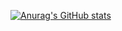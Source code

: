 [![Anurag's GitHub stats](https://github-readme-stats.vercel.app/api?username=BlueSchnabeltier)](https://github.com/anuraghazra/github-readme-stats)
